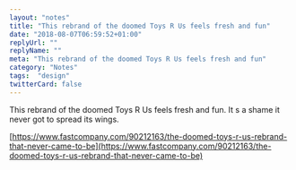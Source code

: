 ```yaml
---
layout: "notes"
title: "This rebrand of the doomed Toys R Us feels fresh and fun"
date: "2018-08-07T06:59:52+01:00"
replyUrl: ""
replyName: ""
meta: "This rebrand of the doomed Toys R Us feels fresh and fun"
category: "Notes"
tags:  "design"
twitterCard: false
---
```

This rebrand of the doomed Toys R Us feels fresh and fun. It s a shame it never got to spread its wings.

[https://www.fastcompany.com/90212163/the-doomed-toys-r-us-rebrand-that-never-came-to-be](https://www.fastcompany.com/90212163/the-doomed-toys-r-us-rebrand-that-never-came-to-be)
